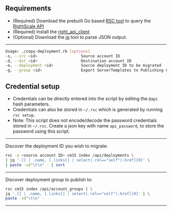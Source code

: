 Requirements
---

* (Required) Download the prebuilt Go based [RSC tool](https://github.com/rightscale/rsc) to query the [RightScale API](http://docs.rightscale.com/api/)
* (Required) Install the [right_api_client](https://github.com/rightscale/right_api_client)
* (Optional) Download the [jq](http://stedolan.github.io/jq/) tool to parse JSON output.

---

```bash
Usage: ./copy-deployment.rb [options]
-s, --src <id>                   Source account ID
-d, --dst <id>                   Destination account ID
-e, --deployment <id>            Source deployment ID to be migrated
-g, --group <id>                 Export ServerTemplates to Publishing Group ID
```

Credential setup
----------------
* Credentials can be directly entered into the script by editing the `@api` hash parameters.
* Credentials can also be stored in `~/.rsc` which is generated by running `rsc setup`.
* Note: This script does not encode/decode the password credentials stored in `~/.rsc`. Create a json key with name `api_password`, to store the password using this script.

---

Discover the deployment ID you wish to migrate:

```bash
rsc -a <source account ID> cm15 index /api/deployments \
| jq '.[] | .name, [.links[] | select(.rel=="self").href][0]' \
| paste -sd"\t\n" - | sort
```
---

Discover deployment group to publish to:

```bash
rsc cm15 index /api/account_groups | \
jq '.[] | .name, [.links[] | select(.rel=="self").href][0]' | \
paste -sd"\t\n" -
```
---
